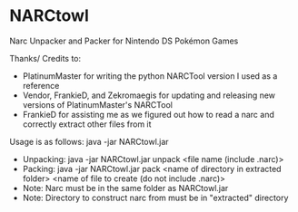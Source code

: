 # NARCtowl

Narc Unpacker and Packer for Nintendo DS Pokémon Games

Thanks/ Credits to:
 * PlatinumMaster for writing the python NARCTool version I used as a reference
 * Vendor, FrankieD, and Zekromaegis for updating and releasing new versions of PlatinumMaster's NARCTool
 * FrankieD for assisting me as we figured out how to read a narc and correctly extract other files from it

Usage is as follows: java -jar NARCtowl.jar <arguments> 
 * Unpacking: java -jar NARCtowl.jar unpack <file name (include .narc)> 
 * Packing: java -jar NARCtowl.jar pack \<name of directory in extracted folder> \<name of file to create (do not include .narc)> 
  * Note: Narc must be in the same folder as NARCtowl.jar 
  * Note: Directory to construct narc from must be in "extracted" directory
